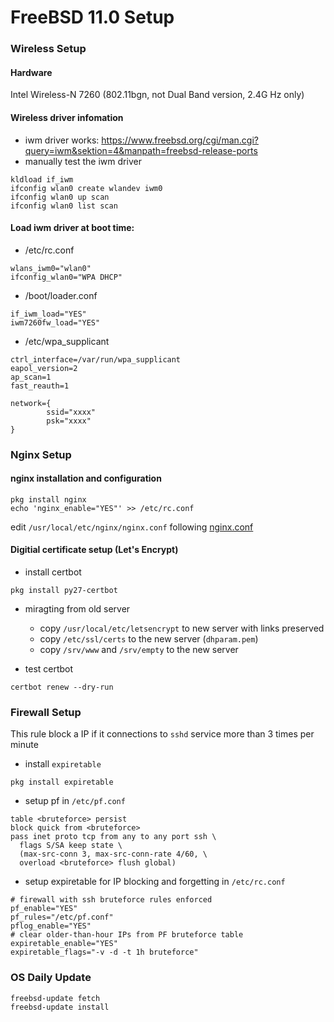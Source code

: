 FreeBSD 11.0 Setup
====

### Wireless Setup

#### Hardware

Intel Wireless-N 7260 (802.11bgn, not Dual Band version, 2.4G Hz only)

#### Wireless driver infomation

- iwm driver works: https://www.freebsd.org/cgi/man.cgi?query=iwm&sektion=4&manpath=freebsd-release-ports
- manually test the iwm driver
```
kldload if_iwm
ifconfig wlan0 create wlandev iwm0
ifconfig wlan0 up scan
ifconfig wlan0 list scan
```

#### Load iwm driver at boot time:
- /etc/rc.conf
```
wlans_iwm0="wlan0"
ifconfig_wlan0="WPA DHCP"
```
- /boot/loader.conf
```
if_iwm_load="YES"
iwm7260fw_load="YES"
```
- /etc/wpa_supplicant
```
ctrl_interface=/var/run/wpa_supplicant
eapol_version=2
ap_scan=1
fast_reauth=1

network={
        ssid="xxxx"
        psk="xxxx"
}
```

### Nginx Setup

#### nginx installation and configuration

```
pkg install nginx
echo 'nginx_enable="YES"' >> /etc/rc.conf
```
edit `/usr/local/etc/nginx/nginx.conf` following [nginx.conf](https://github.com/subbyte/configurations/blob/master/freebsd/nginx/nginx.conf)

#### Digitial certificate setup (Let's Encrypt)
- install certbot
```
pkg install py27-certbot
```

- miragting from old server
  - copy `/usr/local/etc/letsencrypt` to new server with links preserved
  - copy `/etc/ssl/certs` to the new server (`dhparam.pem`)
  - copy `/srv/www` and `/srv/empty` to the new server

- test certbot
```
certbot renew --dry-run
```

### Firewall Setup
This rule block a IP if it connections to `sshd` service more than 3 times per minute
- install `expiretable`
```
pkg install expiretable
```
- setup pf in `/etc/pf.conf`
```
table <bruteforce> persist
block quick from <bruteforce>
pass inet proto tcp from any to any port ssh \
  flags S/SA keep state \
  (max-src-conn 3, max-src-conn-rate 4/60, \
  overload <bruteforce> flush global)
```
- setup expiretable for IP blocking and forgetting in `/etc/rc.conf`
```
# firewall with ssh bruteforce rules enforced
pf_enable="YES"
pf_rules="/etc/pf.conf"
pflog_enable="YES"
# clear older-than-hour IPs from PF bruteforce table
expiretable_enable="YES"
expiretable_flags="-v -d -t 1h bruteforce"
```

### OS Daily Update
```
freebsd-update fetch
freebsd-update install
```
